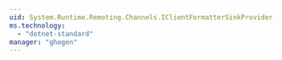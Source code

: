 ```yaml
---
uid: System.Runtime.Remoting.Channels.IClientFormatterSinkProvider
ms.technology: 
  - "dotnet-standard"
manager: "ghogen"
---
```

